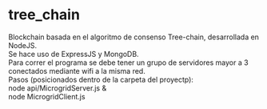 # tree_chain
Blockchain basada en el algoritmo de consenso Tree-chain, desarrollada en NodeJS. <br/>
Se hace uso de ExpressJS y MongoDB. <br/>
Para correr el programa se debe tener un grupo de servidores mayor a 3 conectados mediante wifi a la misma red. <br/>
Pasos (posicionados dentro de la carpeta del proyectp): <br/>
node api/MicrogridServer.js & <br/>
node MicrogridClient.js 
